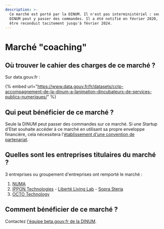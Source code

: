 ```yaml
---
description: >-
  Ce marché est porté par la DINUM. Il n'est pas interministériel : seul la
  DINUM peut y passer des commandes. Il a été notifié en février 2020, et peut
  être reconduit tacitement jusqu'à février 2024.
---
```


# Marché "coaching"

## Où trouver le cahier des charges de ce marché ?

Sur data.gouv.fr : 

{% embed url="https://www.data.gouv.fr/fr/datasets/cctp-accompagnement-de-la-dinum-a-lanimation-dincubateurs-de-services-publics-numeriques/" %}

## Qui peut bénéficier de ce marché ?

Seule la DINUM peut passer des commandes sur ce marché. Si une Startup d'Etat souhaite  accéder à ce marché en utilisant sa propre enveloppe financière, cela nécessitera l'[établissement d'une convention de partenariat](../etablir-une-convention-avenant/). 

## Quelles sont les entreprises titulaires du marché ? 

3 entreprises ou groupement d'entreprises ont remporté le marché : 

1. [NUMA](https://fr.numa.co/)
2. [IPPON Technologies](https://fr.ippon.tech/) - [Liberté Living Lab](https://www.liberte.paris/) - [Sopra Steria](https://www.soprasteria.com/fr)
3. [OCTO Technology](https://www.octo.com/)

## Comment bénéficier de ce marché ?

Contactez [l'équipe beta.gouv.fr de la DINUM](../../../travailler-a-beta-gouv/comprendre-loffre-de-service-de-beta.gouv.fr/equipe-danimation/).



